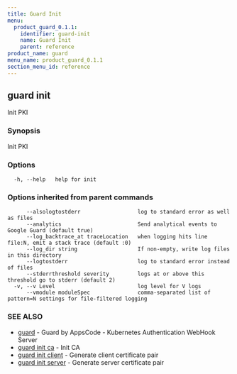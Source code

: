 ```yaml
---
title: Guard Init
menu:
  product_guard_0.1.1:
    identifier: guard-init
    name: Guard Init
    parent: reference
product_name: guard
menu_name: product_guard_0.1.1
section_menu_id: reference
---
```

## guard init

Init PKI

### Synopsis

Init PKI

### Options

```
  -h, --help   help for init
```

### Options inherited from parent commands

```
      --alsologtostderr                  log to standard error as well as files
      --analytics                        Send analytical events to Google Guard (default true)
      --log_backtrace_at traceLocation   when logging hits line file:N, emit a stack trace (default :0)
      --log_dir string                   If non-empty, write log files in this directory
      --logtostderr                      log to standard error instead of files
      --stderrthreshold severity         logs at or above this threshold go to stderr (default 2)
  -v, --v Level                          log level for V logs
      --vmodule moduleSpec               comma-separated list of pattern=N settings for file-filtered logging
```

### SEE ALSO

* [guard](/products/guard/0.1.1/reference/guard)	 - Guard by AppsCode - Kubernetes Authentication WebHook Server
* [guard init ca](/products/guard/0.1.1/reference/guard_init_ca)	 - Init CA
* [guard init client](/products/guard/0.1.1/reference/guard_init_client)	 - Generate client certificate pair
* [guard init server](/products/guard/0.1.1/reference/guard_init_server)	 - Generate server certificate pair

